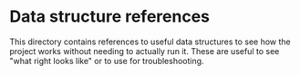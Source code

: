 # Data structure references
This directory contains references to useful data
structures to see how the project works without
needing to actually run it. These are useful to see
"what right looks like" or to use for troubleshooting.
